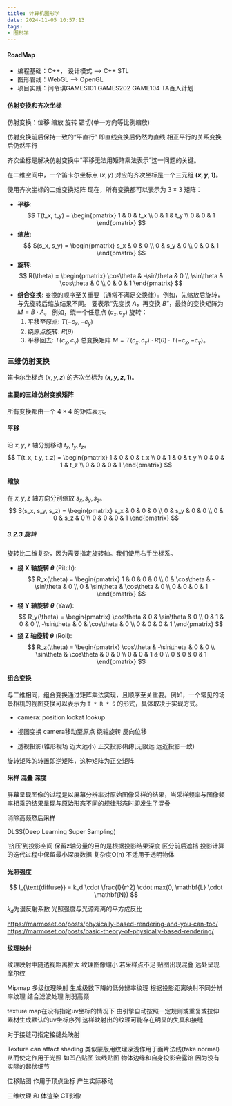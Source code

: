 ```yaml
---
title: 计算机图形学
date: 2024-11-05 10:57:13
tags:
- 图形学
---
```

#### RoadMap
+ 编程基础：C++， 设计模式 --> C++ STL
+ 图形管线：WebGL --> OpenGL
+ 项目实践：闫令琪GAMES101 GAMES202 GAME104 TA百人计划

#### 仿射变换和齐次坐标
仿射变换：位移 缩放 旋转 错切(单一方向等比例缩放)

仿射变换前后保持一致的“平直行” 即直线变换后仍然为直线 相互平行的关系变换后仍然平行

齐次坐标是解决仿射变换中“平移无法用矩阵乘法表示”这一问题的关键。

在二维空间中，一个笛卡尔坐标点 $(x, y)$ 对应的齐次坐标是一个三元组 **$(x, y, 1)$**。

使用齐次坐标的二维变换矩阵
现在，所有变换都可以表示为 $3 \times 3$ 矩阵：
*   **平移**:
    $$
    T(t_x, t_y) =
    \begin{pmatrix}
    1 & 0 & t_x \\
    0 & 1 & t_y \\
    0 & 0 & 1
    \end{pmatrix}
    $$
*   **缩放**:
    $$
    S(s_x, s_y) =
    \begin{pmatrix}
    s_x & 0 & 0 \\
    0 & s_y & 0 \\
    0 & 0 & 1
    \end{pmatrix}
    $$
*   **旋转**:
    $$
    R(\theta) =
    \begin{pmatrix}
    \cos\theta & -\sin\theta & 0 \\
    \sin\theta & \cos\theta & 0 \\
    0 & 0 & 1
    \end{pmatrix}
    $$
*   **组合变换**:
    变换的顺序至关重要（通常不满足交换律）。例如，先缩放后旋转，与先旋转后缩放结果不同。
    要表示“先变换 $A$，再变换 $B$”，最终的变换矩阵为 $M = B \cdot A$。
    例如，绕一个任意点 $(c_x, c_y)$ 旋转：
    1.  平移至原点: $T(-c_x, -c_y)$
    2.  绕原点旋转: $R(\theta)$
    3.  平移回去: $T(c_x, c_y)$
    总变换矩阵 $M = T(c_x, c_y) \cdot R(\theta) \cdot T(-c_x, -c_y)$。

### 三维仿射变换
笛卡尔坐标点 $(x, y, z)$ 的齐次坐标为 **$(x, y, z, 1)$**。
#### 主要的三维仿射变换矩阵
所有变换都由一个 $4 \times 4$ 的矩阵表示。
#### 平移
沿 $x, y, z$ 轴分别移动 $t_x, t_y, t_z$。
$$
T(t_x, t_y, t_z) =
\begin{pmatrix}
1 & 0 & 0 & t_x \\
0 & 1 & 0 & t_y \\
0 & 0 & 1 & t_z \\
0 & 0 & 0 & 1
\end{pmatrix}
$$
#### 缩放
在 $x, y, z$ 轴方向分别缩放 $s_x, s_y, s_z$。
$$
S(s_x, s_y, s_z) =
\begin{pmatrix}
s_x & 0 & 0 & 0 \\
0 & s_y & 0 & 0 \\
0 & 0 & s_z & 0 \\
0 & 0 & 0 & 1
\end{pmatrix}
$$
##### 3.2.3 旋转
旋转比二维复杂，因为需要指定旋转轴。我们使用右手坐标系。
*   **绕 X 轴旋转 $\theta$** (Pitch):
    $$
    R_x(\theta) =
    \begin{pmatrix}
    1 & 0 & 0 & 0 \\
    0 & \cos\theta & -\sin\theta & 0 \\
    0 & \sin\theta & \cos\theta & 0 \\
    0 & 0 & 0 & 1
    \end{pmatrix}
    $$
*   **绕 Y 轴旋转 $\theta$** (Yaw):
    $$
    R_y(\theta) =
    \begin{pmatrix}
    \cos\theta & 0 & \sin\theta & 0 \\
    0 & 1 & 0 & 0 \\
    -\sin\theta & 0 & \cos\theta & 0 \\
    0 & 0 & 0 & 1
    \end{pmatrix}
    $$
*   **绕 Z 轴旋转 $\theta$** (Roll):
    $$
    R_z(\theta) =
    \begin{pmatrix}
    \cos\theta & -\sin\theta & 0 & 0 \\
    \sin\theta & \cos\theta & 0 & 0 \\
    0 & 0 & 1 & 0 \\
    0 & 0 & 0 & 1
    \end{pmatrix}
    $$
#### 组合变换
与二维相同，组合变换通过矩阵乘法实现，且顺序至关重要。例如，一个常见的场景相机的视图变换可以表示为 `T * R * S` 的形式，具体取决于实现方式。


+ camera: position lookat lookup
+ 视图变换 camera移动至原点 绕轴旋转 反向位移

+ 透视投影(锥形视场 近大远小) 正交投影(相机无限远 远近投影一致)

旋转矩阵的转置即逆矩阵，这种矩阵为正交矩阵 

#### 采样 混叠 深度
屏幕呈现图像的过程是以屏幕分辨率对原始图像采样的结果，当采样频率与图像频率相乘的结果呈现与原始形态不同的规律形态时即发生了混叠

消除高频然后采样

DLSS(Deep Learning Super Sampling)

‘挤压’到投影空间 保留z轴分量的目的是根据投影结果深度 区分前后遮挡 投影计算的迭代过程中保留最小深度数据 复杂度O(n) 不适用于透明物体

#### 光照强度
$$
I_{\text{diffuse}} = k_d \cdot \frac{I}{r^2} \cdot max(0, \mathbf{L} \cdot \mathbf{N})
$$

$k_d$为漫反射系数 光照强度与光源距离的平方成反比

https://marmoset.co/posts/physically-based-rendering-and-you-can-too/
https://marmoset.co/posts/basic-theory-of-physically-based-rendering/

#### 纹理映射
纹理映射中随透视距离拉大 纹理图像缩小 若采样点不足 贴图出现混叠 远处呈现摩尔纹

Mipmap 多级纹理映射 生成级数下降的低分辨率纹理 根据投影距离映射不同分辨率纹理 结合滤波处理 削弱高频 

texture map在没有指定uv坐标的情况下 由引擎自动按照一定规则或重复或拉伸素材生成默认的uv坐标序列 这样映射出的纹理可能存在明显的失真和接缝

对于接缝可指定接缝处映射

Texture can affact shading 类似蒙版用纹理深浅作用于面片法线(fake normal) 从而使之作用于光照 如凹凸贴图 法线贴图 物体边缘和自身投影会露馅 因为没有实际的起伏细节

位移贴图 作用于顶点坐标 产生实际移动

三维纹理 和 体渲染 CT影像